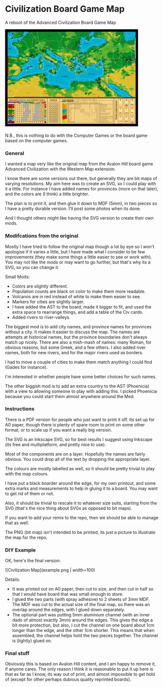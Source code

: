 # Civilization Board Game Map

A reboot of the Advanced Civilization Board Game Map

![Civilization Map](civilisation.png)

N.B., this is nothing to do with the Computer Games or the board game
based on the computer games.

### General

I wanted a map very like the original map from the Avalon Hill board
game Advanced Civilization with the Western Map extension.

I know there are some versions out there, but generally they are bit
maps of varying resolutions. My aim here was to create an SVG, so I
could play with it a little. For instance I have added names for
provinces (more on that later), and the colors are (I think) a little
brighter.

The plan is to print it, and then glue it down to MDF (5mm), in two
pieces so I have a pretty durable version. I'll post some photos when
its done.

And I thought others might like having the SVG version to create their
own mods.

### Modifcations from the original

Mostly I have tried to follow the original map though a lot by eye so
I won't apologise if it varies a little, but I have made what I
consider to be few improvements (they make some things a little easier
to see or work with). You may not like the mods or may want to go
further, but that's why its a SVG, so you can change it.

Small Mods:

  + Colors are slightly different.
  + Population counts are black on color to make them more readable.
  + Volcanos are in red instead of white to make them easier to see.
  + Markers for cities are slightly larger.
  + I have added the AST to the board, made it bigger to fit, and used
    the extra space to rearrange things, and add a table of the Civ cards. 
  + Added rivers to river-valleys.

The biggest mod is to add city names, and province names for provinces
without a city. It makes it easier to discuss the map. The names are
attempts at historical names, but the province boundaries don't always
match up nicely. There are also a mish-mash of names: many Roman, for
obvious reasons, but some Greek, and a few others. I also added river
names, both for new rivers, and for the major rivers used as borders.

I had to move a couple of cities to make them match anything I could
find (Gades for instance).

I'm interested in whether people have some better choices for such names. 
 
The other biggish mod is to add an extra country to the AST
(Phoenicia) with a view to allowing someone to play with adding
this. I picked Phoenicia because you could start them almost anywhere
around the Med.

### Instructions

There is a PDF version for people who just want to print it off. Its
set up for A0 paper, though there is plenty of spare room to print on
some other format, or to scale up if you want a really big version.

The SVG is an Inkscape SVG, so for best results I suggest using
Inkscape (its free and multiplatform, and pretty nice to use).

Most of the components are on a layer. Hopefully the names are fairly
obvious. You could drop all of the text by dropping the appropriate layer.

The colours are mostly labelled as well, so it should be pretty
trivial to play with the map colours.

I have put a black boarder around the edge, for my own printout, and
some extra marks and measurements to help in gluing it to a board. You
may want to get rid of them or not.

Also, it should be trivial to rescale it to whatever size suits,
starting from the SVG (that's the nice thing about SVGs as opposed to
bit maps).

If you want to add your remix to the repo, then we should be able to
manage that as well.

The PNG (bit map) isn't intended to be printed, its just a picture to
illustrate the map for the repo.

### DIY Example

OK, here's the final version:

![Civilization Map](example.png | width=100)

Details:

+ It was printed out on A0 paper, then cut to size, and then cut in
half so that I would have board that was small enough to store.
+ I glued the two parts (with spray adhesive) to 2 sheets of
3mm MDF. The MDF was cut to the actual size of the final map, so there
was an overlap around the edges, with I glued down separately.
+ The optional part was putting 5mm aluminium channel (with an inner
dado of almost exactly 3mm) around the edges. This gives the edge a
bit more protection, but also, I cut the channel on one board about
1cm longer than the edge, and the other 1cm shorter. This means that
when assembled, the channel helps hold the two pieces together. The
channel is (lightly) glued on.

### Final stuff

Obviously this is based on Avalon Hill content, and I am happy to
remove it, if anyone cares. The only reason I think it is reasonable
to put it up here is that as far as I know, its way out of print, and
almost impossible to get hold of (except for other perhaps dubious
quality reprinted boards).




